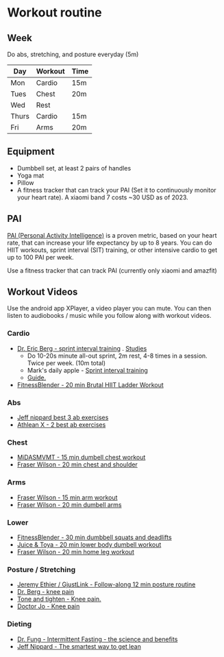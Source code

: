 # Workout routine

## Week

Do abs, stretching, and posture everyday (5m)

| Day   | Workout | Time |
| ----- | ------- | ---- |
| Mon   | Cardio  | 15m  |
| Tues  | Chest   | 20m  |
| Wed   | Rest    |      |
| Thurs | Cardio  | 15m  |
| Fri   | Arms    | 20m  |

## Equipment

- Dumbbell set, at least 2 pairs of handles
- Yoga mat
- Pillow
- A fitness tracker that can track your PAI (Set it to continuously monitor your heart rate). A xiaomi band 7 costs ~30 USD as of 2023.

## PAI

[PAI (Personal Activity Intelligence)](https://www.ntnu.edu/cerg/personal-activity-intelligence) is a proven metric, based on your heart rate, that can increase your life expectancy by up to 8 years. You can do HIIT workouts, sprint interval (SIT) training, or other intensive cardio to get up to 100 PAI per week.

Use a fitness tracker that can track PAI (currently only xiaomi and amazfit)

## Workout Videos

Use the android app XPlayer, a video player you can mute. You can then listen to audiobooks / music while you follow along with workout videos.

### Cardio

- [Dr. Eric Berg - sprint interval training](https://www.youtube.com/watch?v=_eB3z1mhlBw) . [Studies](https://runrepeat.com/sprint-interval-training)
  - Do 10-20s minute all-out sprint, 2m rest, 4-8 times in a session. Twice per week. (10m total)
  - Mark's daily apple - [Sprint interval training](https://www.youtube.com/watch?v=2YogM9wXAJg)
  - [Guide.](https://experiencelife.lifetime.life/article/the-beginners-guide-to-sprint-interval-training/)
- [FitnessBlender - 20 min Brutal HIIT Ladder Workout](https://www.youtube.com/watch?v=cZnsLVArIt8)

### Abs

- [Jeff nippard best 3 ab exercises](https://www.youtube.com/watch?v=2RrGnjxSsiA)
- [Athlean X - 2 best ab exercises](https://www.youtube.com/watch?v=HhXl6NAxUAo)

### Chest

- [MiDASMVMT - 15 min dumbell chest workout](https://www.youtube.com/watch?v=4o1YzksPuqg)
- [Fraser Wilson - 20 min chest and shoulder](https://www.youtube.com/watch?v=TDtemhu9PjA)

### Arms

- [Fraser Wilson - 15 min arm workout](https://www.youtube.com/watch?v=UY6-JzdnHUM)
- [Fraser Wilson - 20 min dumbell arms](https://www.youtube.com/watch?v=nzwU9RR6l2w)

### Lower

- [FitnessBlender - 30 min dumbbell squats and deadlifts](https://www.youtube.com/watch?v=R0FxMguetIw)
- [Juice & Toya - 20 min lower body dumbell workout](https://www.youtube.com/watch?v=_PRk8DH2_mY)
- [Fraser Wilson - 20 min home leg workout](https://www.youtube.com/watch?v=-wg9g9Uxomg)

### Posture / Stretching

- [Jeremy Ethier / GjustLink - Follow-along 12 min posture routine ](https://www.youtube.com/watch?v=oV67sCZwBuc)
- [Dr. Berg - knee pain](https://www.youtube.com/watch?v=1NF6XAJq7KE)
- [Tone and tighten - Knee pain.](https://www.youtube.com/watch?v=ikt6NME0k9E)
- [Doctor Jo - Knee pain](https://www.youtube.com/watch?v=UW8UWZ2gvd0)

### Dieting

- [Dr. Fung - Intermittent Fasting - the science and benefits](https://www.youtube.com/watch?v=7nJgHBbEgsE)
- [Jeff Nippard - The smartest way to get lean](https://www.youtube.com/watch?v=d8V9ZaSq9Oc)

